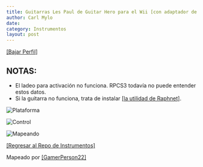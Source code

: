 ```yaml
---
title: Guitarras Les Paul de Guitar Hero para el Wii [con adaptador de Raphnet]
author: Carl Mylo
date: 
category: Instrumentos
layout: post
---
```


[[Bajar Perfil]](https://github.com/hmxmilohax/rb3-pc/raw/main/instrument-repo/Wii%20Guitar%20Hero%20Les%20Paul%20%5BRaphnet%5D.7z)

## NOTAS:

* El ladeo para activación no funciona. RPCS3 todavía no puede entender estos datos.
* Si la guitarra no funciona, trata de instalar [[la utilidad de Raphnet]](https://www.raphnet-tech.com/products/adapter_manager/index.php).


![Plataforma](https://raw.githubusercontent.com/hmxmilohax/rb3-pc/main/assets/images/instruments/plat/wii.png "Plataforma") 

![Control](https://raw.githubusercontent.com/hmxmilohax/rb3-pc/main/assets/images/instruments/cont/wiilpcontroller.png "Control") 

![Mapeando](https://raw.githubusercontent.com/hmxmilohax/rb3-pc/main/assets/images/instruments/wiiraphlpmapping.png "Mapeando") 

[[Regresar al Repo de Instrumentos]](https://hmxmilohax.github.io/rb3-pc/espanol/repodeinst/#lista-de-instrumentos)



Mapeado por [[GamerPerson22]](https://www.youtube.com/channel/UCC5SlXPlnlGwBG7w6mvfx8g)